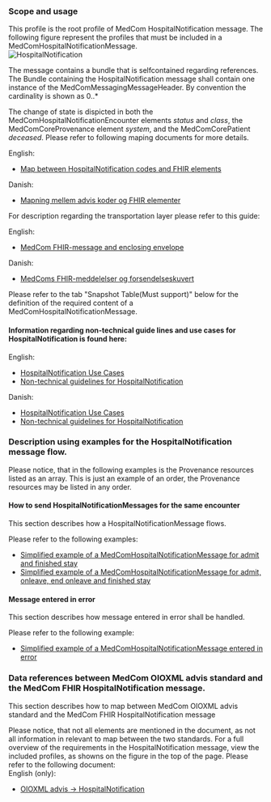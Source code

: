 ### Scope and usage 
This profile is the root profile of MedCom HospitalNotification message. The following figure represent the profiles that must be included in a MedComHospitalNotificationMessage.
<img alt="HospitalNotification" src="./hospitalnotification/HospitalNotification.png" style="float:none; display:block; margin-left:auto; margin-right:auto;" />

The message contains a bundle that is selfcontained regarding references. 
The Bundle containing the HospitalNotification message shall contain one instance of the MedComMessagingMessageHeader. By convention the cardinality is shown as 0..*


The change of state is dispicted in both the MedComHospitalNotificationEncounter elements *status* and *class*, the MedComCoreProvenance element *system*, and the MedComCorePatient *deceased*.
Please refer to following maping documents for more details.  

English: 
* [Map between HospitalNotification codes and FHIR elements](./hospitalnotification/pdf/Overview_HospitalNotification_codes_HL7_FHIR_1.0.3.pdf)

Danish: 
* [Mapning mellem advis koder og FHIR elementer](.hospitalnotification\pdf\Oversigt_adviskoder_HL7_FHIR_1.0.3.pdf)


For description regarding the transportation layer please refer to this guide:  
   
English:
* [MedCom FHIR-message and enclosing envelope](./pdf/MedCom_FHIR-messages_and_enclosing_envelope.pdf)  

Danish:
* [ MedComs FHIR-meddelelser og forsendelseskuvert](./pdf/MedComs_FHIR-meddelelser_og_forsendelseskuvert.pdf)  


Please refer to the tab "Snapshot Table(Must support)" below for the definition of the required content of a MedComHospitalNotificationMessage.  


#### Information regarding non-technical guide lines and use cases for HospitalNotification is found here:

English:
* [HospitalNotification Use Cases](./hospitalnotification/pdf/Use%20cases_Hospital%20Notification_eng.pdf)
* [Non-technical guidelines for HospitalNotification](./hospitalnotification/pdf/FHIR_Hospital_Notification.pdf)

Danish:
* [HospitalNotification Use Cases](./hospitalnotification/pdf/Use_cases_advis_om_sygehusophold.pdf)
* [Non-technical guidelines for HospitalNotification](./hospitalnotification/pdf/FHIR_advis_om_sygehusophold.pdf)

### Description using examples for the HospitalNotification message flow.
Please notice, that in the following examples is the Provenance resources listed as an array. This is just an example of an order, the Provenance resources may be listed in any order. 

#### How to send HospitalNotificationMessages for the same encounter
This section describes how a HospitalNotificationMessage flows.

Please refer to the following examples:  

* [Simplified example of a MedComHospitalNotificationMessage for admit and finished stay ](./hospitalnotification/HNAdmitFinish.png)
* [Simplified example of a MedComHospitalNotificationMessage for admit, onleave, end onleave and finished stay ](./hospitalnotification/HNAdmitOnleaveEndFinish.png)

#### Message entered in error    
This section describes how message entered in error shall be handled.

Please refer to the following example:  
* [Simplified example of a MedComHospitalNotificationMessage entered in error ](./hospitalnotification/HNAdmitEnteredInError.png)

### Data references between MedCom OIOXML advis standard and the MedCom FHIR HospitalNotification message.
This section describes how to map between MedCom OIOXML advis standard and the MedCom FHIR HospitalNotification message

Please notice, that not all elements are mentioned in the document, as not all information in relevant to map between the two standards. For a full overview of the requirements in the HospitalNotification message, view the included profiles, as showns on the figure in the top of the page.
Please refer to the following document:  
English (only):
* [OIOXML advis -> HospitalNotification ](./hospitalnotification/pdf/Map_between_OIOXML_and_FHIR_HospitalNotificationMessages-21-11-25.pdf)


